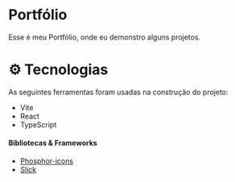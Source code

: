 # Portfólio 

Esse é meu Portfólio, onde eu demonstro alguns projetos.

# ⚙ Tecnologias 
As seguintes ferramentas foram usadas na construção do projeto:

- Vite
- React
- TypeScript

#### Bibliotecas & Frameworks

- [Phosphor-icons](https://phosphoricons.com/)
- [Slick](https://react-slick.neostack.com/)

